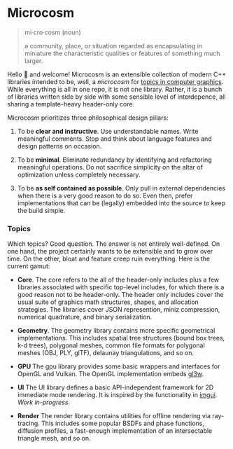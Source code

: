 # Microcosm

> mi·cro·cosm (noun)
> 
> a community, place, or situation regarded as encapsulating in miniature the characteristic qualities or features of something much larger.

Hello :wave: and welcome! Microcosm is an extensible collection of modern C++ libraries intended to be, well, a *microcosm* for [topics in computer graphics](#topics). While everything is all in one repo, it is not one library. Rather, it is a bunch of libraries written side by side with some sensible level of interdepence, all sharing a template-heavy header-only core.

Microcosm prioritizes three philosophical design pillars:

1. To be **clear and instructive**.
   Use understandable names. Write meaningful comments. Stop and think about language features and design patterns on occasion.

2. To be **minimal**.
   Eliminate redundancy by identifying and refactoring meaningful operations. Do not sacrifice simplicity on the altar of optimization unless completely necessary.

3. To be **as self contained as possible**.
   Only pull in external dependencies when there is a very good reason to do so. Even then, prefer implementations that can be (legally) embedded into the source to keep the build simple.

### Topics

Which topics? Good question. The answer is not entirely well-defined. On one hand, the project certainly wants to be extensible and to grow over time. On the other, bloat and feature creep ruin everything. Here is the current gamut:

- **Core**.
  The core refers to the all of the header-only includes plus a few libraries associated with specific top-level includes, for which there is a good reason not to be header-only. The header only includes cover the usual suite of graphics math structures, shapes, and allocation strategies. The libraries cover JSON represention, miniz compression, numerical quadrature, and binary serialization.

- **Geometry**.
  The geometry library contains more specific geometrical implementations. This includes spatial tree structures (bound box trees, k-d trees), polygonal meshes, common file formats for polygonal meshes (OBJ, PLY, glTF), delaunay triangulations, and so on.

- **GPU**
  The gpu library provides some basic wrappers and interfaces for OpenGL and Vulkan. The OpenGL implementation embeds [gl3w](https://github.com/skaslev/gl3w).

- **UI**
  The UI library defines a basic API-independent framework for 2D immediate mode rendering. It is inspired by the functionality in [imgui](https://github.com/ocornut/imgui). _Work in-progress_.

- **Render**
  The render library contains utilities for offline rendering via ray-tracing. This includes some popular BSDFs and phase functions, diffusion profiles, a fast-enough implementation of an intersectable triangle mesh, and so on.

